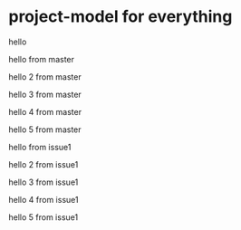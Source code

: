 # project-model for everything
hello

hello from master

hello 2 from master

hello 3 from master

hello 4 from master

hello 5 from master

hello from issue1

hello 2 from issue1

hello 3 from issue1

hello 4 from issue1

hello 5 from issue1